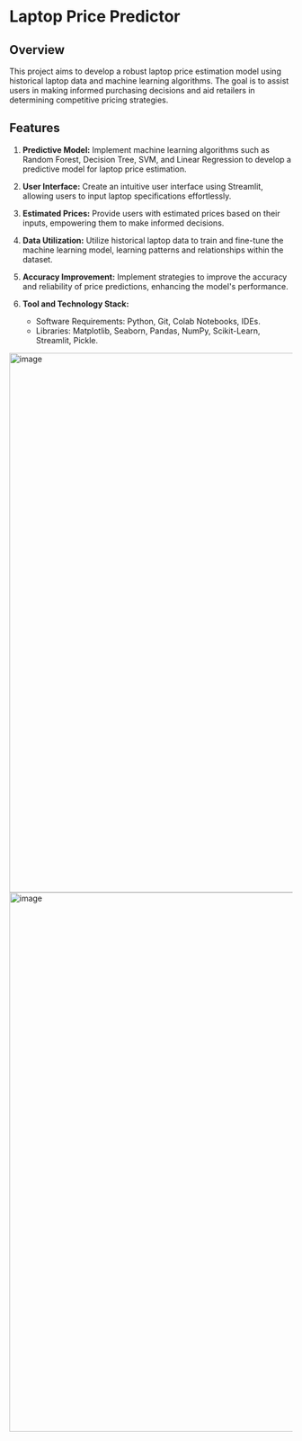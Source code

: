 # Laptop Price Predictor

## Overview

This project aims to develop a robust laptop price estimation model using historical laptop data and machine learning algorithms. The goal is to assist users in making informed purchasing decisions and aid retailers in determining competitive pricing strategies.

## Features

1. **Predictive Model:** Implement machine learning algorithms such as Random Forest, Decision Tree, SVM, and Linear Regression to develop a predictive model for laptop price estimation.

2. **User Interface:** Create an intuitive user interface using Streamlit, allowing users to input laptop specifications effortlessly.

3. **Estimated Prices:** Provide users with estimated prices based on their inputs, empowering them to make informed decisions.

4. **Data Utilization:** Utilize historical laptop data to train and fine-tune the machine learning model, learning patterns and relationships within the dataset.

5. **Accuracy Improvement:** Implement strategies to improve the accuracy and reliability of price predictions, enhancing the model's performance.

6. **Tool and Technology Stack:**
   - Software Requirements: Python, Git, Colab Notebooks, IDEs.
   - Libraries: Matplotlib, Seaborn, Pandas, NumPy, Scikit-Learn, Streamlit, Pickle.

<img width="960" alt="image" src="https://github.com/Div-develops/Laptop-price-Predictor/assets/75534560/605e4311-a964-4e1b-8cbf-d875b721c4a0">
<img width="960" alt="image" src="https://github.com/Div-develops/Laptop-price-Predictor/assets/75534560/d2328127-0144-4d6d-affd-a19f866e08ef">
